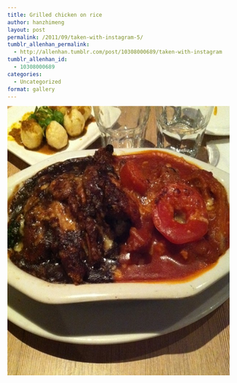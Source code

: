 ```yaml
---
title: Grilled chicken on rice
author: hanzhimeng
layout: post
permalink: /2011/09/taken-with-instagram-5/
tumblr_allenhan_permalink:
  - http://allenhan.tumblr.com/post/10308000689/taken-with-instagram
tumblr_allenhan_id:
  - 10308000689
categories:
  - Uncategorized
format: gallery
---
```

[<img class="alignnone size-full wp-image-524" alt="tumblr_lrnnuwakZj1qzkacto1_" src="/images/uploads/2013/03/tumblr_lrnnuwakZj1qzkacto1_.jpg" width="612" height="612" />][1]

 [1]: /images/uploads/2013/03/tumblr_lrnnuwakZj1qzkacto1_.jpg
